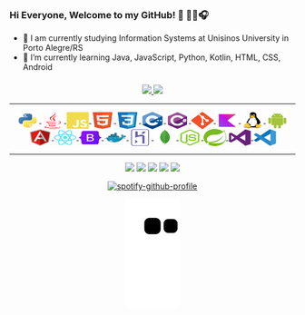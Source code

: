 ### Hi Everyone, Welcome to my GitHub! 👋 🖖🎉🎧 ###
- 🔭 I am currently studying Information Systems at Unisinos University in Porto Alegre/RS
- 🌱 I’m currently learning Java, JavaScript, Python, Kotlin, HTML, CSS, Android
###
<div align="center">
  <a href="https://github.com/mroya">
  <img height="160em" src="https://github-readme-stats.vercel.app/api?username=mroya&show_icons=true&theme=dark&include_all_commits=true&count_private=true"/>
  <img height="160em" src="https://github-readme-stats.vercel.app/api/top-langs/?username=mroya&layout=compact&langs_count=15&theme=dark"/><br>
</div>
<hr> 
<div style="display: inline_block" align="center">
  <img align="center" alt="Marcio-Python" height="30" width="40" src="https://raw.githubusercontent.com/devicons/devicon/master/icons/python/python-original.svg">
  <img align="center" alt="Marcio-Java" height="30" width="40" src="https://raw.githubusercontent.com/devicons/devicon/master/icons/java/java-plain.svg">
  <img align="center" alt="Marcio-Js" height="30" width="40" src="https://raw.githubusercontent.com/devicons/devicon/master/icons/javascript/javascript-plain.svg">
  <img align="center" alt="Marcio-HTML" height="30" width="40" src="https://raw.githubusercontent.com/devicons/devicon/master/icons/html5/html5-original.svg">
  <img align="center" alt="Marcio-CSS" height="30" width="40" src="https://raw.githubusercontent.com/devicons/devicon/master/icons/css3/css3-original.svg">
  <img align="center" alt="Marcio-C++" height="30" width="40" src="https://raw.githubusercontent.com/devicons/devicon/master/icons/cplusplus/cplusplus-original.svg">
  <img align="center" alt="Marcio-Csharp" height="30" width="40" src="https://raw.githubusercontent.com/devicons/devicon/master/icons/csharp/csharp-original.svg">
  <img align="center" alt="Marcio-Git" height="30" width="40" src="https://raw.githubusercontent.com/devicons/devicon/master/icons/git/git-original.svg">
  <img align="center" alt="Marcio-Python" height="30" width="40" src="https://raw.githubusercontent.com/devicons/devicon/master/icons/kotlin/kotlin-original.svg">
  <img align="center" alt="Marcio-Git" height="30" width="40" src="https://raw.githubusercontent.com/devicons/devicon/master/icons/linux/linux-original.svg">
  <img align="center" alt="Marcio-Git" height="30" width="40" src="https://raw.githubusercontent.com/devicons/devicon/master/icons/android/android-original.svg">
  <img align="center" alt="Marcio-Git" height="30" width="40" src="https://raw.githubusercontent.com/devicons/devicon/master/icons/angularjs/angularjs-original.svg">
  <img align="center" alt="Marcio-Git" height="30" width="40" src="https://raw.githubusercontent.com/devicons/devicon/master/icons/react/react-original.svg">
  <img align="center" alt="Marcio-Git" height="30" width="40" src="https://raw.githubusercontent.com/devicons/devicon/master/icons/bootstrap/bootstrap-original.svg">
  <img align="center" alt="Marcio-Git" height="30" width="40" src="https://raw.githubusercontent.com/devicons/devicon/master/icons/docker/docker-original.svg">
  <img align="center" alt="Marcio-Git" height="30" width="40" src="https://raw.githubusercontent.com/devicons/devicon/master/icons/heroku/heroku-original.svg">
  <img align="center" alt="Marcio-Git" height="30" width="40" src="https://raw.githubusercontent.com/devicons/devicon/master/icons/mongodb/mongodb-original.svg">
  <img align="center" alt="Marcio-Git" height="30" width="40" src="https://raw.githubusercontent.com/devicons/devicon/master/icons/nodejs/nodejs-original.svg">
  <img align="center" alt="Marcio-Git" height="30" width="40" src="https://raw.githubusercontent.com/devicons/devicon/master/icons/spring/spring-original.svg">
  <img align="center" alt="Marcio-Git" height="30" width="40" src="https://raw.githubusercontent.com/devicons/devicon/master/icons/visualstudio/visualstudio-plain.svg">
  <img align="center" alt="Marcio-Git" height="30" width="40" src="https://raw.githubusercontent.com/devicons/devicon/master/icons/vscode/vscode-original.svg">
  <br>
</div>
<hr>
<div align="center">
  <a href="https://instagram.com/" target="_blank"><img src="https://img.shields.io/badge/-Instagram-%23E4405F?style=for-the-badge&logo=instagram&logoColor=white" target="_blank"></a>
 	<a href="https://www.twitch.tv/" target="_blank"><img src="https://img.shields.io/badge/Twitch-9146FF?style=for-the-badge&logo=twitch&logoColor=white" target="_blank"></a>
 <a href="https://discord.gg/Lizzard-Roya#0929" target="_blank"><img src="https://img.shields.io/badge/Discord-7289DA?style=for-the-badge&logo=discord&logoColor=white" target="_blank"></a> 
  <a href = "mailto:royamarcio@gmail.com"><img src="https://img.shields.io/badge/-Gmail-%23333?style=for-the-badge&logo=gmail&logoColor=white" target="_blank"></a>
  <a href="https://www.linkedin.com/in/marcio-roya/" target="_blank"><img src="https://img.shields.io/badge/-LinkedIn-%230077B5?style=for-the-badge&logo=linkedin&logoColor=white" target="_blank"></a><br>
  
  [![spotify-github-profile](https://spotify-github-profile.vercel.app/api/view?uid=marcio.roya&cover_image=true&theme=default&show_offline=false&background_color=121212&bar_color=51f231&bar_color_cover=false)](https://spotify-github-profile.vercel.app/api/view?uid=marcio.roya&redirect=true)
  
  ![Snake animation](https://github.com/mroya/mroya/blob/output/github-contribution-grid-snake.svg)
  
</div>
